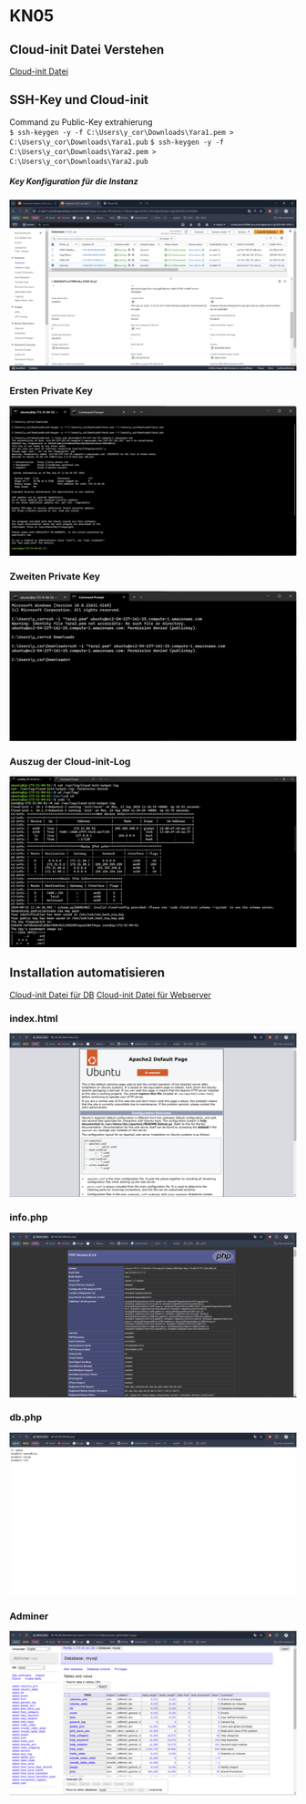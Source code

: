 # KN05

## Cloud-init Datei Verstehen

[Cloud-init Datei](cloud-init.yaml)


## SSH-Key und Cloud-init 

Command zu Public-Key extrahierung 
<br>
`$ ssh-keygen -y -f C:\Users\y_cor\Downloads\Yara1.pem > C:\Users\y_cor\Downloads\Yara1.pub`
`$ ssh-keygen -y -f C:\Users\y_cor\Downloads\Yara2.pem > C:\Users\y_cor\Downloads\Yara2.pub`

##### Key Konfiguration für die Instanz

![](./image_01.png)

### Ersten Private Key

![](./image_02.png)

### Zweiten Private Key

![](./image_03.png)

### Auszug der Cloud-init-Log

![](./image_04.png)

## Installation automatisieren

[Cloud-init Datei für DB](cloud-init-db.yaml)
[Cloud-init Datei für Webserver](cloud-init-web.yaml)

### index.html

![](./image_05.png)

### info.php

![](./image_06.png)

### db.php

![](./image_07.png)

### Adminer 

![](./image_08.png)






